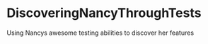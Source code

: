 DiscoveringNancyThroughTests
============================

Using Nancys awesome testing abilities to discover her features